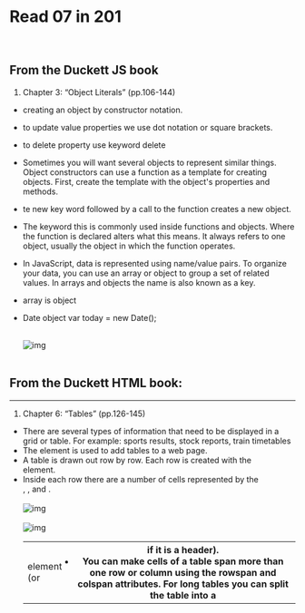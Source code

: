 # Read 07 in 201
<br/>
 
## From the Duckett JS book

1. Chapter 3: “Object Literals” (pp.106-144)
  * creating an object by constructor notation.
  * to update value properties we use dot notation or square brackets.
  * to delete property use keyword delete
  * Sometimes you will want several objects to represent similar things. Object constructors can use a function as a template for creating objects. First, create the template with the object's properties and methods. 
  * te new key word followed by a call to the function creates a new object.
  * The keyword this is commonly used inside functions and objects. Where the function is declared alters what this means. It always refers to one object, usually the object in which the function operates. 
  * In JavaScript, data is represented using name/value pairs. To organize your data, you can use an array or object to group a set of related values. In arrays and objects the name is also known as a key. 
  * array is object
  * Date object
    var today = new Date();
   <br/><br/>

    ![img](https://www.tutorialspoint.com/javascript/images/html-dom.jpg)
  <br/><br/>



## From the Duckett HTML book:
<hr/>

1. Chapter 6: “Tables” (pp.126-145) 
  * There are several types of information that need to be displayed in a grid or table. For example: sports results, stock reports, train timetables
  * The  <table> element is used to add tables to a web page.
  * A table is drawn out row by row. Each row is created  with the <tr> element.
  * Inside each row there are a number of cells  represented by the <td> element (or <th> if it is a header).
  * You can make cells of a table span more than one row   or column using the rowspan and colspan attributes. For long tables you can split the table into a   <thead>, <tbody>, and <tfoot>.
  <br/><br/>
  ![img](https://blogeduonix-2f3a.kxcdn.com/wp-content/uploads/2013/12/table_code.jpg)
  <br/><br/>
  ![img](https://image.slidesharecdn.com/tablesomeka-160422163654/95/html-tables-in-omeka-4-638.jpg?cb=1461343961)